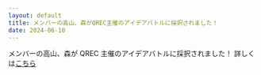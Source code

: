 ```yaml
---
layout: default
title: メンバーの高山、森がQREC主催のアイデアバトルに採択されました！
date: 2024-06-10
---
```


メンバーの高山、森が QREC 主催のアイデアバトルに採択されました！
詳しくは[こちら](https://qrec.kyushu-u.ac.jp/news/2024ib_adoption/)
